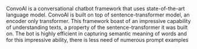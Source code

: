 ConvoAI is a conversational chatbot framework that uses state-of-the-art language model. ConvoAI is built on top of sentence-transformer model, an encoder only transformer. This framework boast of an impressive capability of understanding texts, a property of the sentence-transformer it was built on. The bot is highly efficient in capturing semantic meaning of words and for this impressive ability, there is less need of numerous prompt examples